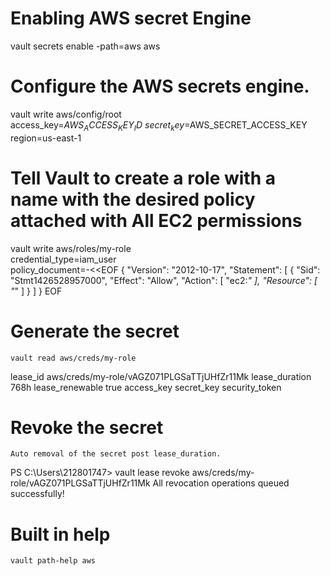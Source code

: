# Enabling AWS secret Engine
vault secrets enable -path=aws aws

# Configure the AWS secrets engine.

vault write aws/config/root \
    access_key=$AWS_ACCESS_KEY_ID \
    secret_key=$AWS_SECRET_ACCESS_KEY \
    region=us-east-1

# Tell Vault to create a role with a name <my-role> with the desired policy attached with All EC2 permissions

vault write aws/roles/my-role \
        credential_type=iam_user \
        policy_document=-<<EOF
{
  "Version": "2012-10-17",
  "Statement": [
    {
      "Sid": "Stmt1426528957000",
      "Effect": "Allow",
      "Action": [
        "ec2:*"
      ],
      "Resource": [
        "*"
      ]
    }
  ]
}
EOF

# Generate the secret
    
    vault read aws/creds/my-role
    
lease_id           aws/creds/my-role/vAGZ071PLGSaTTjUHfZr11Mk
lease_duration     768h
lease_renewable    true
access_key         <access-key>
secret_key         <secret-key>
security_token     <nil>    

# Revoke the secret
    Auto removal of the secret post lease_duration.
 PS C:\Users\212801747> vault lease revoke aws/creds/my-role/vAGZ071PLGSaTTjUHfZr11Mk                                                 All revocation operations queued successfully!
    
# Built in help
    
    vault path-help aws
